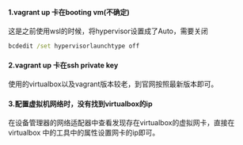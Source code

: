 #### 1.vagrant up 卡在booting vm(不确定)

这是之前使用wsl的时候，将hypervisor设置成了Auto，需要关闭
```cmd
bcdedit /set hypervisorlaunchtype off
```

#### 2.vagrant up 卡在ssh private key

使用的virtualbox以及vagrant版本较老，到官网按照最新版本即可。

#### 3.配置虚拟机网络时，没有找到virtualbox的ip

在设备管理器的网络适配器中查看发现存在virtualbox的虚拟网卡，直接在virtualbox
中的工具中的属性设置网卡的ip即可。

